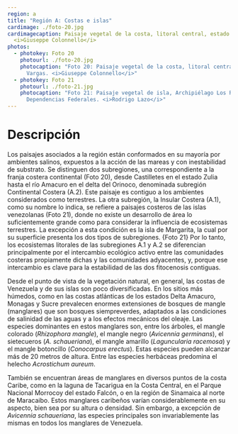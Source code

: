 ```yaml
---
region: a
title: "Región A: Costas e islas"
cardimage: ./foto-20.jpg
cardimagecaption: Paisaje vegetal de la costa, litoral central, estado Vargas.
  <i>Giuseppe Colonnello</i>
photos:
  - photokey: Foto 20
    photourl: ./foto-20.jpg
    photocaption: "Foto 20: Paisaje vegetal de la costa, litoral central, estado
      Vargas. <i>Giuseppe Colonnello</i>"
  - photokey: Foto 21
    photourl: ./foto-21.jpg
    photocaption: "Foto 21: Paisaje vegetal de isla, Archipiélago Los Roques,
      Dependencias Federales. <i>Rodrigo Lazo</i>"
---
```

# Descripción

Los paisajes asociados a la región están conformados en su mayoría por ambientes salinos, expuestos a la acción de las mareas y con inestabilidad de substrato. Se distinguen dos subregiones, una correspondiente a la franja costera continental (Foto 20), desde Castilletes en el estado Zulia hasta el río Amacuro en el delta del Orinoco, denominada subregión Continental Costera (A.2). Este paisaje es contiguo a los ambientes considerados como terrestres. La otra subregión, la Insular Costera (A.1), como su nombre lo indica, se refiere a paisajes costeros de las islas venezolanas (Foto 21), donde no existe un desarrollo de área lo suficientemente grande como para considerar la influencia de ecosistemas terrestres. La excepción a esta condición es la isla de Margarita, la cual por su superficie presenta los dos tipos de subregiones.
{Foto 21}
Por lo tanto, los ecosistemas litorales de las subregiones A.1 y A.2 se diferencian principalmente por el intercambio ecológico activo entre las comunidades costeras propiamente dichas y las comunidades adyacentes, y, porque ese intercambio es clave para la estabilidad de las dos fitocenosis contiguas.

Desde el punto de vista de la vegetación natural, en general, las costas de Venezuela y de sus islas son poco diversificadas. En los sitios más húmedos, como en las costas atlánticas de los estados Delta Amacuro, Monagas y Sucre prevalecen enormes extensiones de bosques de mangle (manglares) que son bosques siempreverdes, adaptados a las condiciones de salinidad de las aguas y a los efectos mecánicos del oleaje. Las especies dominantes en estos manglares son, entre los árboles, el mangle colorado (*Rhizophora mangle*), el mangle negro (*Avicennia germinans*), el sietecueros (*A. schaueriana*), el mangle amarillo (*Laguncularia racemosa*) y el mangle botoncillo (*Conocarpus erectus*). Estas especies pueden alcanzar más de 20 metros de altura. Entre las especies herbáceas predomina el helecho *Acrostichum aureum*.

También se encuentran áreas de manglares en diversos puntos de la costa Caribe, como en la laguna de Tacarigua en la Costa Central, en el Parque Nacional Morrocoy del estado Falcón, o en la región de Sinamaica al norte de Maracaibo. Estos manglares caribeños varían considerablemente en su aspecto, bien sea por su altura o densidad. Sin embargo, a excepción de *Avicennia schaueriana*, las especies principales son invariablemente las mismas en todos los manglares de Venezuela.
